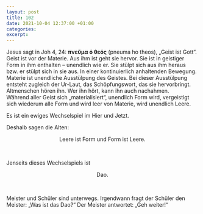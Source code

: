 ```yaml
---
layout: post
title: 102
date: 2021-10-04 12:37:00 +01:00
categories: 
excerpt: 
---
```


Jesus sagt in Joh 4, 24: **πνεῦμα ὁ θεός** (pneuma ho theos), „Geist ist Gott“.\
Geist ist vor der Materie. Aus ihm ist geht sie hervor. Sie ist in geistiger Form in ihm enthalten – unendlich wie er. Sie stülpt sich aus ihm heraus bzw. er stülpt sich in sie aus. In einer kontinuierlich anhaltenden Bewegung. Materie ist unendliche Ausstülpung des Geistes. Bei dieser Ausstülpung entsteht zugleich der Ur-Laut, das Schöpfungswort, das sie hervorbringt. Altmenschen hören ihn. Wer ihn hört, kann ihn auch nachahmen.\
Während aller Geist sich „materialisiert“, unendlich Form wird, vergeistigt sich wiederum alle Form und wird leer von Materie, wird unendlich Leere.

Es ist ein ewiges Wechselspiel im Hier und Jetzt.

Deshalb sagen die Alten:

<p align="center">Leere ist Form und Form ist Leere.</p>
<br/>

Jenseits dieses Wechselspiels ist

<p align="center">Dao.</p>
<br/>

Meister und Schüler sind unterwegs. Irgendwann fragt der Schüler den Meister: „Was ist das Dao?“ Der Meister antwortet: „Geh weiter!“
